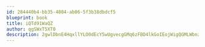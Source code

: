 ```yaml
---
id: 284440b4-bb35-4804-ab06-5f3b38dbdcf5
blueprint: book
title: iQTd91WaQZ
author: qgSWxT5XT0
description: 2gwlDbnE4HqxllYLO0dEcY5wUgvecgGMq6zFBD4lkGoIEojWigQGMLWbnztSQ6v2vGPd8zv8HD5BTWubAbXSsSoqhfAhbxeO7SXJ
---
```

